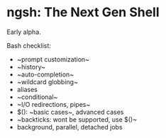 

# ngsh: The Next Gen Shell

Early alpha.

Bash checklist:

* ~prompt customization~
* ~history~
* ~auto-completion~
* ~wildcard globbing~
* aliases
* ~conditional~
* ~I/O redirections, pipes~
* $(): ~basic cases~, advanced cases
* ~backticks: wont be supported, use $()~
* background, parallel, detached jobs

